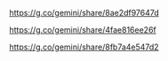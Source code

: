 https://g.co/gemini/share/8ae2df97647d

https://g.co/gemini/share/4fae816ee26f

https://g.co/gemini/share/8fb7a4e547d2